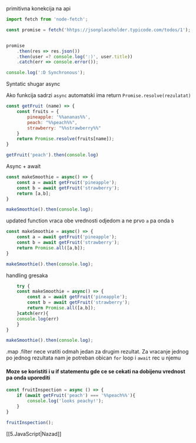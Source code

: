 primitivna konekcija na api 

```javascript
import fetch from 'node-fetch';

const promise = fetch('hhtps://jsonplaceholder.typicode.com/todos/1');


promise
	.then(res => res.json())
	.then(user =? console.log(':)', user.title))
	.catch(err => console.error());

console.log(':D Synchronous');
```

Syntatic shugar async

Ako funkcija sadrzi `async`  automatski ima return `Promise.resolve(rezulatat)`
```javascript
const getFruit (name) => {
	const fruits = {
		pineapple: '%%ananas%%',
		peach: "%%peach%%",
		strawberry: "%%strawberry%%"
	}
	return Promise.resolve(fruits[name]);
}

getFruit('peach').then(console.log)
```

Async + await

```javascript
const makeSmoothie = async() => {
	const a = await getFruit('pineapple');
	const b = await getFruit('strawberry');
	return [a,b];
}

makeSmoothie().then(console.log);
```
updated function 
vraca obe vrednosti odjedom a ne prvo `a`  pa onda `b`
```javascript
const makeSmoothie = async() => {
	const a = await getFruit('pineapple');
	const b = await getFruit('strawberry');
	return Promise.all([a,b]);
}

makeSmoothie().then(console.log);
```

handling gresaka

```javascript
	try {
	const makeSmoothie = async() => {
		const a = await getFruit('pineapple');
		const b = await getFruit('strawberry');
		return Promise.all([a,b]);
	}catch(err){
	console.log(err)
	}
}

makeSmoothie().then(console.log);
```
.map .filter nece vratiti odmah jedan za drugim rezultat. Za vracanje jednog po jednog rezultata nam je potreban obican `for` loop i `await` rec u njemu

#### Moze se koristiti i u if statementu gde ce se cekati na dobijenu vrednost pa onda uporediti

```js
const fruitInspection = async () => {
	if (await getFruit('peach') === '%%peach%%'){
		console.log('looks peachy!');
	}
}

fruitInspection();
```

[[5.JavaScript|Nazad]] 